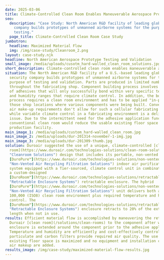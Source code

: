 ```yaml
---
date: 2025-03-06
title: Climate-Controlled Clean Room Enables Maneuverable Aerospace Prototyping
seo:
  description: "Case Study: North American R&D facility of leading global security
    company builds prototypes of unmanned airborne systems for the purpose of
    testing."
  page_title: Climate-Controlled Clean Room Case Study
jumbotron:
  headline: Maximized Material Flow
  img: /img/case-study/Cleanroom_2.png
layout: case-study.njk
headline: North American Aerospace Prototype Testing and Validation
small_image: /media/uploads/cusotm_hard-walled_clean_room_solutions.jpg
short_description: Climate-controlled clean room enables maneuverable aerospace prototyping.
situation: The North American R&D facility of a U.S.-based leading global
  security company builds prototypes of unmanned airborne systems for the
  purpose of testing and validation. Parts are produced in limited numbers
  throughout the fabricating shop. Component building process involves the use
  of adhesives that will only successfully bond within very specific temperature
  and humidity ranges that require climate control. In addition, the bonding
  process requires a clean room environment and has to be applied "in-place" at
  those shop locations where various components were being built. Conventional
  air make-up requirements don't allow for such a cellular fabricating model,
  while variable climate control in a fabricating environment is a delicate
  issue. Due to the intermittent need for the adhesive application function, a
  conventional clean room would reduce the usable existing floor space of the
  production facility.
main_image_1: /media/uploads/custom_hard-walled_clean_room.jpg
main_image_2: /media/uploads/dur-201314-november-1-img.jpg
main_image_3: /media/uploads/dur-201309-thumb.jpg
solution: Duroair suggested the use of a unique, climate-controlled [clean
  room](https://www.duroair.com/technologies-solutions/clean-room-solutions/
  "Cleanroom Solutions") design that includes its portable, non-vented
  [DuroPure™](https://www.duroair.com/technologies-solutions/non-vented-air-recycling-filtration-solutions/
  "Non-Vented Air Recycling Filtration Solutions") indoor air purification
  system equipped with a Tier-sourced, climate control unit in combination with
  a custom-designed
  [DuroRoom™](https://www.duroair.com/technologies-solutions/retractable-enclosure-systems/
  "Retractable Enclosure Systems") retractable enclosure. The hybrid
  [DuroPure™](https://www.duroair.com/technologies-solutions/non-vented-air-recycling-filtration-solutions/
  "Non-Vented Air Recycling Filtration Solutions") unit delivers both a Class
  100,000 (ISO8) clean room environment plus required temperature and humidity
  control. The
  [DuroRoom™](https://www.duroair.com/technologies-solutions/retractable-enclosure-systems/
  "Retractable Enclosure Systems") enclosure retracts to 20% of the extended
  length when not in use.
results: Efficient material flow is accomplished by maneuvering the retracted
  Duroair [clean room](/solutions/clean-rooms) to the component after which the
  enclosure is extended around the component prior to the adhesive application.
  Temperature and humidity are efficiently and cost-effectively controlled while
  particulate and carbon filters provide required air quality. The use of
  existing floor space is maximized and no equipment and installation costs for
  air makeup are added.
results_image: /img/case-study/maximized-material-flow-results.jpg
---
```

